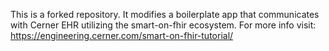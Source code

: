 This is a forked repository.  It modifies a boilerplate app that communicates with Cerner EHR utilizing the smart-on-fhir ecosystem. For more info visit: https://engineering.cerner.com/smart-on-fhir-tutorial/
